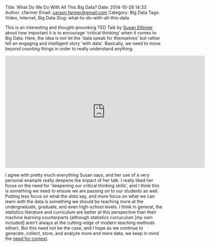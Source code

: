 Title: What Do We Do With All This Big Data?
Date: 2014-10-28 14:33
Author: cfarmer
Email: carson.farmer@gmail.com
Category: Big Data
Tags: Video, Internet, Big Data
Slug: what-to-do-with-all-this-data

This is an interesting and thought-provoking TED Talk by [Susan Etlinger](http://susanetlinger.wordpress.com) about how important it is to encourage 'critical thinking' when it comes to Big Data. Here, the idea is not let the 'data speak for themselves' but rather tell an engaging and intelligent story 'with data'. Basically, we need to move *beyond* counting things in order to really understand anything.

<CENTER>
<iframe src="https://embed-ssl.ted.com/talks/susan_etlinger_what_do_we_do_with_all_this_big_data.html" width="640" height="360" frameborder="0" scrolling="no" webkitAllowFullScreen mozallowfullscreen allowFullScreen></iframe></CENTER>

I agree with pretty much everything Susan says, and her use of a very personal example really deepens the impact of her talk. I really liked her focus on the need for 'deepening our critical thinking skills', and I think this is something we need to ensure we are passing on to our students as well. Putting less focus on what the *data* say, and more focus on what we can learn *with* the data is something we should be teaching more at the undergraduate, graduate, and even high-school levels. I think in general, the statistics literature and curriculum are better at this perspective than their machine learning counterparts (although statistics curruculum [my own included] aren't always at the cutting-edge of modern teaching methods either). But this need not be the case, and I hope as we continue to generate, collect, store, and analyze more and more data, we keep in mind the [need for context](http://www.wired.com/2013/04/with-big-data-context-is-a-big-issue/).
